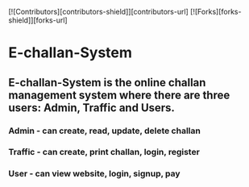 [![Contributors][contributors-shield]][contributors-url]
[![Forks][forks-shield]][forks-url]
# E-challan-System
## E-challan-System is the online challan management system where there are three users: Admin, Traffic and Users.
### Admin - can create, read, update, delete challan
### Traffic - can create, print challan, login, register
### User - can view website, login, signup, pay
